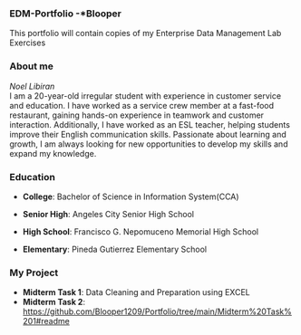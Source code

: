 ### EDM-Portfolio -*Blooper
This portfolio will contain copies of my Enterprise Data Management Lab Exercises
### About me
*Noel Libiran*  
I am a 20-year-old irregular student with experience in customer service and education. I have worked as a service crew member at a fast-food restaurant, gaining hands-on experience in teamwork and customer interaction. Additionally, I have worked as an ESL teacher, helping students improve their English communication skills. Passionate about learning and growth, I am always looking for new opportunities to develop my skills and expand my knowledge.
### Education   
- **College**: Bachelor of Science in Information System(CCA)

- **Senior High**: Angeles City Senior High School

- **High School**: Francisco G. Nepomuceno Memorial High School

- **Elementary**: Pineda Gutierrez Elementary School
### My Project
- **Midterm Task 1**: Data Cleaning and Preparation using EXCEL
- **Midterm Task 2**: https://github.com/Blooper1209/Portfolio/tree/main/Midterm%20Task%201#readme
